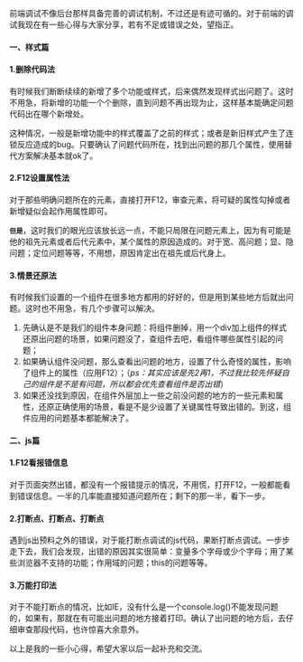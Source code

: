 前端调试不像后台那样具备完善的调试机制，不过还是有迹可循的。对于前端的调试我现在有一些心得与大家分享，若有不足或错误之处，望指正。

#### 一、样式篇

#### 1.删除代码法
有时候我们断断续续的新增了多个功能或样式，后来偶然发现样式出问题了。这时不用急，将新增的功能一个个删除，直到问题不再出现为止，这样基本能确定问题代码出在哪个新增处。

这种情况，一般是新增功能中的样式覆盖了之前的样式；或者是新旧样式产生了连锁反应造成的bug。只要确认了问题代码所在，找到出问题的那几个属性，使用替代方案解决基本就ok了。

#### 2.F12设置属性法
对于那些明确问题所在的元素，直接打开F12，审查元素，将可疑的属性勾掉或者新增疑似会起作用属性即可。

<b>`但是`</b>，这时我们的眼光应该放长远一点，不能只局限在问题元素上，因为有可能是他的祖先元素或者后代元素中，某个属性的原因造成的。对于宽、高问题；显、隐问题；定位问题等等，不用想，原因肯定出在祖先或后代身上。

#### 3.情景还原法
有时候我们设置的一个组件在很多地方都用的好好的，但是用到某些地方后就出问题。这时也不用急，有几个步骤可以解决。
1. 先确认是不是我们的组件本身问题：将组件删掉，用一个div加上组件的样式还原出问题的场景，如果问题没了，查组件去吧，看组件哪些属性引起的问题；
2. 如果确认组件没问题，那么查看出问题的地方，设置了什么奇怪的属性，影响了组件上的属性（应用F12）；（*ps：其实应该是先2再1，不过我比较先怀疑自己的组件是不是有问题，所以都会优先查看组件是否出错*）
3. 如果还没找到原因，在组件外层加上一些之前没问题的地方的一些元素和属性，还原正确使用的场景，看是不是少设置了关键属性导致出错的。到这，组件应用的问题基本都能解决了。

#### 二、js篇

#### 1.F12看报错信息
对于页面突然出错，都没有一个报错提示的情况，不用慌，打开F12，一般都能看到错误信息。一半的几率能直接知道问题所在；剩下的那一半，看下一步。

#### 2.打断点、打断点、打断点
遇到js出预料之外的错误，对于能打断点调试的js代码，果断打断点调试。一步步走下去，我们会发现，出错的原因其实很简单：变量多个字母或少个字母；用了某些浏览器不支持的功能；作用域的问题；this的问题等等。

#### 3.万能打印法
对于不能打断点的情况，比如IE，没有什么是一个console.log()不能发现问题的，如果有，那就在有可能出问题的地方接着打印。确认了出问题的地方后，去仔细审查那段代码，也许惊喜大余意外。


以上是我的一些小心得，希望大家以后一起补充和交流。